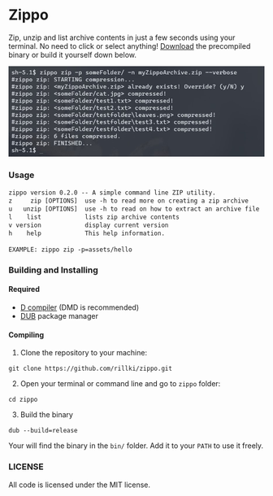 # Zippo
Zip, unzip and list archive contents in just a few seconds using your terminal. No need to click or select anything! [Download](https://github.com/rillki/zippo/releases) the precompiled binary or build it yourself down below.

<img src="assets/screenshot.jpg" width="720">

### Usage
```
zippo version 0.2.0 -- A simple command line ZIP utility.
z     zip [OPTIONS]  use -h to read more on creating a zip archive
u   unzip [OPTIONS]  use -h to read on how to extract an archive file
l    list            lists zip archive contents
v version            display current version
h    help            This help information.

EXAMPLE: zippo zip -p=assets/hello
```

### Building and Installing
#### Required
* [D compiler](https://dlang.org/download) (DMD is recommended)
* [DUB](https://dub.pm) package manager

#### Compiling
1. Clone the repository to your machine:
```
git clone https://github.com/rillki/zippo.git
```
2. Open your terminal or command line and go to `zippo` folder:
```
cd zippo
```
3. Build the binary
```
dub --build=release
```

Your will find the binary in the `bin/` folder. Add it to your `PATH` to use it freely.

### LICENSE
All code is licensed under the MIT license.


